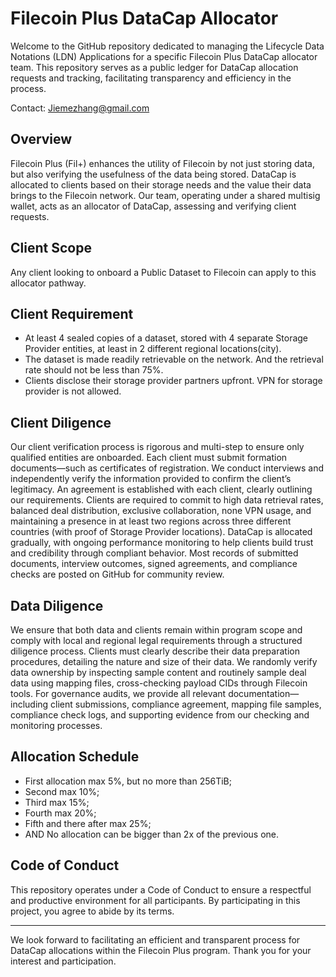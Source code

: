 # Filecoin Plus DataCap Allocator 
Welcome to the GitHub repository dedicated to managing the Lifecycle Data Notations (LDN) Applications for a specific Filecoin Plus DataCap allocator team. This repository serves as a public ledger for DataCap allocation requests and tracking, facilitating transparency and efficiency in the process.

Contact: Jiemezhang@gmail.com

## Overview

Filecoin Plus (Fil+) enhances the utility of Filecoin by not just storing data, but also verifying the usefulness of the data being stored. DataCap is allocated to clients based on their storage needs and the value their data brings to the Filecoin network. Our team, operating under a shared multisig wallet, acts as an allocator of DataCap, assessing and verifying client requests.

## Client Scope

Any client looking to onboard a Public Dataset to Filecoin can apply to this allocator pathway.

## Client Requirement
- At least 4 sealed copies of a dataset, stored with 4 separate Storage Provider entities, at least in 2 different regional locations(city).
- The dataset is made readily retrievable on the network. And the retrieval rate should not be less than 75%.
- Clients disclose their storage provider partners upfront. VPN for storage provider is not allowed.
## Client Diligence
Our client verification process is rigorous and multi-step to ensure only qualified entities are onboarded. Each client must submit formation documents—such as certificates of registration. We conduct interviews and independently verify the information provided to confirm the client’s legitimacy. An agreement is established with each client, clearly outlining our requirements.
Clients are required to commit to high data retrieval rates, balanced deal distribution, exclusive collaboration, none VPN usage, and maintaining a presence in at least two regions across three different countries (with proof of Storage Provider locations). DataCap is allocated gradually, with ongoing performance monitoring to help clients build trust and credibility through compliant behavior. Most records of submitted documents, interview outcomes, signed agreements, and compliance checks are posted on GitHub for community review.

## Data Diligence

We ensure that both data and clients remain within program scope and comply with local and regional legal requirements through a structured diligence process. Clients must clearly describe their data preparation procedures, detailing the nature and size of their data. We randomly verify data ownership by inspecting sample content and routinely sample deal data using mapping files, cross-checking payload CIDs through Filecoin tools. For governance audits, we provide all relevant documentation—including client submissions, compliance agreement, mapping file samples, compliance check logs, and supporting evidence from our checking and monitoring processes.

## Allocation Schedule

- First allocation max 5%, but no more than 256TiB; 
- Second max 10%; 
- Third max 15%; 
- Fourth max 20%; 
- Fifth and there after max 25%;
- AND No allocation can be bigger than 2x of the previous one. 


## Code of Conduct

This repository operates under a Code of Conduct to ensure a respectful and productive environment for all participants. By participating in this project, you agree to abide by its terms.

---

We look forward to facilitating an efficient and transparent process for DataCap allocations within the Filecoin Plus program. Thank you for your interest and participation.
